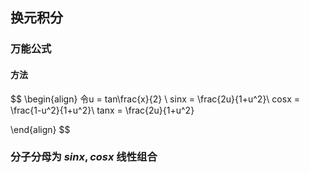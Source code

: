## 换元积分

### 万能公式

#### 方法
$$
\begin{align}
令u = tan\frac{x}{2} \\
sinx = \frac{2u}{1+u^2}\\
cosx = \frac{1-u^2}{1+u^2}\\
tanx = \frac{2u}{1+u^2}

\end{align}
$$


### 分子分母为 $sinx,cosx$ 线性组合